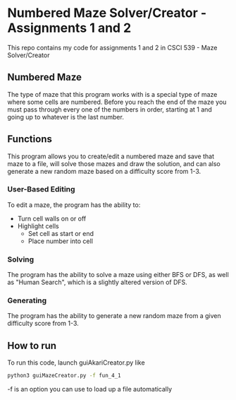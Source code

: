 # Numbered Maze Solver/Creator - Assignments 1 and 2

This repo contains my code for assignments 1 and 2 in CSCI 539 - Maze Solver/Creator


## Numbered Maze

The type of maze that this program works with is a special type of maze where some cells are numbered. Before you reach the end of the maze you must pass through every one of the numbers in order, starting at 1 and going up to whatever is the last number.


## Functions

This program allows you to create/edit a numbered maze and save that maze to a file, will solve those mazes and draw the solution, and can also generate a new random maze based on a difficulty score from 1-3. 


### User-Based Editing

To edit a maze, the program has the ability to:

- Turn cell walls on or off
- Highlight cells
    - Set cell as start or end
    - Place number into cell


### Solving

The program has the ability to solve a maze using either BFS or DFS, as well as "Human Search", which is a slightly altered version of DFS. 


### Generating

The program has the ability to generate a new random maze from a given difficulty score from 1-3.


## How to run

To run this code, launch guiAkariCreator.py like

```bash
python3 guiMazeCreator.py -f fun_4_1
```

-f is an option you can use to load up a file automatically